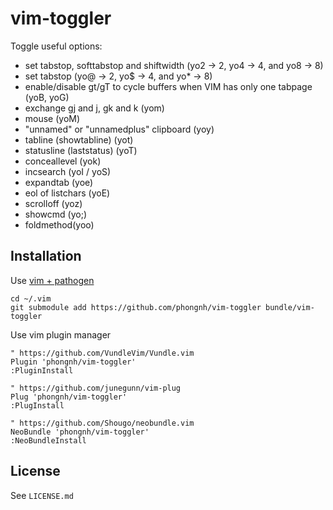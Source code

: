 # vim-toggler

Toggle useful options:

* set tabstop, softtabstop and shiftwidth (yo2 -> 2, yo4 -> 4, and yo8 -> 8)
* set tabstop (yo@ -> 2, yo$ -> 4, and yo\* -> 8)
* enable/disable gt/gT to cycle buffers when VIM has only one tabpage (yoB, yoG)
* exchange gj and j, gk and k (yom)
* mouse (yoM)
* "unnamed" or "unnamedplus" clipboard (yoy)
* tabline (showtabline) (yot)
* statusline (laststatus) (yoT)
* conceallevel (yok)
* incsearch (yoI / yoS)
* expandtab (yoe)
* eol of listchars (yoE)
* scrolloff (yoz)
* showcmd (yo;)
* foldmethod(yoo)

## Installation

Use [vim + pathogen](http://vimcasts.org/episodes/synchronizing-plugins-with-git-submodules-and-pathogen)

    cd ~/.vim
    git submodule add https://github.com/phongnh/vim-toggler bundle/vim-toggler

Use vim plugin manager

    " https://github.com/VundleVim/Vundle.vim
    Plugin 'phongnh/vim-toggler'
    :PluginInstall

    " https://github.com/junegunn/vim-plug
    Plug 'phongnh/vim-toggler'
    :PlugInstall

    " https://github.com/Shougo/neobundle.vim
    NeoBundle 'phongnh/vim-toggler'
    :NeoBundleInstall

## License

See `LICENSE.md`
